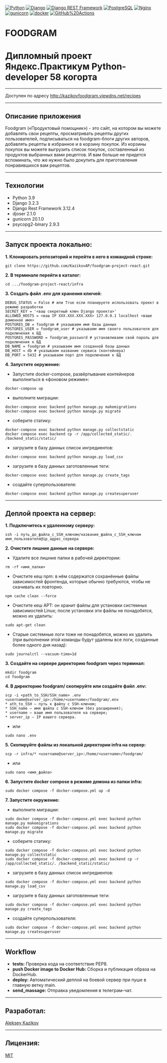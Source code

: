 [![Python](https://img.shields.io/badge/-Python-464646?style=flat-square&logo=Python)](https://www.python.org/)
[![Django](https://img.shields.io/badge/-Django-464646?style=flat-square&logo=Django)](https://www.djangoproject.com/)
[![Django REST Framework](https://img.shields.io/badge/-Django%20REST%20Framework-464646?style=flat-square&logo=Django%20REST%20Framework)](https://www.django-rest-framework.org/)
[![PostgreSQL](https://img.shields.io/badge/-PostgreSQL-464646?style=flat-square&logo=PostgreSQL)](https://www.postgresql.org/)
[![Nginx](https://img.shields.io/badge/-NGINX-464646?style=flat-square&logo=NGINX)](https://nginx.org/ru/)
[![gunicorn](https://img.shields.io/badge/-gunicorn-464646?style=flat-square&logo=gunicorn)](https://gunicorn.org/)
[![docker](https://img.shields.io/badge/-Docker-464646?style=flat-square&logo=docker)](https://www.docker.com/)
[![GitHub%20Actions](https://img.shields.io/badge/-GitHub%20Actions-464646?style=flat-square&logo=GitHub%20actions)](https://github.com/features/actions)

# FOODGRAM
# Дипломный проект Яндекс.Практикум Python-developer 58 когорта

---
Доступен по адресу http://kazikovfoodgram.viewdns.net/recipes

---
## Описание приложения
Foodgram («Продуктовый помощник») - это сайт, на котором вы можете добавлять свои рецепты, просматривать рецепты других пользователей, подписываться на foodgram-блоги других авторов, добавлять рецепты в избранное и в корзину покупок. Из корзины покупок вы можете выгрузить список покупок, составленный из продуктов выбранных вами рецептов. И вам больше не придется  вспоминать, что же нужно было докупить для приготовления понравившихся вам рецептов.

---
## Технологии
* Python 3.9
* Django 3.2.3
* Django Rest Framework 3.12.4
* djoser 2.1.0
* gunicorn 20.1.0
* psycopg2-binary 2.9.3

---
## Запуск проекта локально:

**1. Клонировать репозиторий и перейти в него в командной строке:**
```
git clone https://github.com/KazikovAP/foodgram-project-react.git
```

**2. В терминале перейти в каталог:**
```
cd .../foodgram-project-react/infra
```

**3. Создать файл .env для хранения ключей:**
```
DEBUG_STATUS = False # или True еcли планируете использовать проект в режиме разработки
SECRET_KEY = '<ваш секретный ключ Django проекта>'
ALLOWED_HOSTS = <ваш IP XXX.XXX.XXX.XXX> 127.0.0.1 localhost <ваше доменное имя>
POSTGRES_DB = foodgram # указываем имя базы данных
POSTGRES_USER = foodgram_user # указываем имя своего пользователя для подключения к БД
POSTGRES_PASSWORD = foodgram_password # устанавливаем свой пароль для подключения к БД
DB_NAME = foodgram # указываем имя созданной базы данных
DB_HOST = db # указываем название сервиса (контейнера)
DB_PORT = 5432 # указываем порт для подключения к БД 
```

**4. Запустите окружение:**
- Запустите docker-compose, развёртывание контейнеров выполниться в «фоновом режиме»:

```
docker-compose up
```

- выполните миграции:

```
docker-compose exec backend python manage.py makemigrations
docker-compose exec backend python manage.py migrate
```

- соберите статику:

```
docker-compose exec backend python manage.py collectstatic
docker compose exec backend cp -r /app/collected_static/. /backend_static/static/
```

- загрузите в базу данных список ингредиентов:

```
docker-compose exec backend python manage.py load_csv

```

- загрузите в базу данных заготовленные теги:

```
docker-compose exec backend python manage.py create_tags

```

- создайте суперпользователя:

```
docker-compose exec backend python manage.py createsuperuser
```


---
## Деплой проекта на сервер:

**1. Подключитесь к удаленному серверу:**

```
ssh -i путь_до_файла_с_SSH_ключом/название_файла_с_SSH_ключом имя_пользователя@ip_адрес_сервера 
```

**2. Очистите лишние данные на сервере:**

- Удалите все лишние папки в рабочей директории:

```
rm -rf <имя_папки>
```

- Очистите кеш npm: в нём содержатся сохранённые файлы зависимостей фронтенда, которые обычно требуются, чтобы не скачивать их повторно.

```
npm cache clean --force
```

- Очистите кеш APT: он хранит файлы для установки системных зависимостей Linux; после установки эти файлы не понадобятся, можно их удалить:

```
sudo apt-get clean
```

- Старые системные логи тоже не понадобятся, можно их удалить (при выполнении этой команды будут удалены все логи, созданные более одного дня назад):

```
sudo journalctl --vacuum-time=1d
```

**3. Создайте на сервере директорию foodgram через терминал:**

```
mkdir foodgram
cd foodgram
```

**4. В директорию foodgram/ скопируйте или создайте файл .env:**

```
scp -i <path_to_SSH/SSH_name> .env <username@server_ip>:/home/<username>/foodgram/.env
* ath_to_SSH — путь к файлу с SSH-ключом;
* SSH_name — имя файла с SSH-ключом (без расширения);
* username — ваше имя пользователя на сервере;
* server_ip — IP вашего сервера.
 ```

- или

```
sudo nano .env
```

**5. Скопируйте файлы из локальной директории infra на сервер:**

```
scp -r infra/* <username@server_ip>:/home/<username>/foodgram/
```

- или

```
sudo nano <имя_файла>
```

**6. Запустите docker compose в режиме демона из папки infra:**

```
sudo docker compose -f docker-compose.yml up -d
```

**7. Запустите окружение:**

- выполните миграции:

```
sudo docker compose -f docker-compose.yml exec backend python manage.py makemigrations
sudo docker compose -f docker-compose.yml exec backend python manage.py migrate
```

- соберите статику:

```
sudo docker compose -f docker-compose.yml exec backend python manage.py collectstatic
sudo docker compose -f docker-compose.yml exec backend cp -r /app/collected_static/. /backend_static/static/
```

- загрузите в базу данных список ингредиентов:

```
sudo docker compose -f docker-compose.yml exec backend python manage.py load_csv

```

- загрузите в базу данных заготовленные теги:

```
sudo docker compose -f docker-compose.yml exec backend python manage.py create_tags

```

- создайте суперпользователя:

```
sudo docker compose -f docker-compose.yml exec backend python manage.py createsuperuser
```


---
## Workflow
- **tests:** Проверка кода на соответствие PEP8.
- **push Docker image to Docker Hub:** Сборка и публикация образа на DockerHub.
- **deploy:** Автоматический деплой на боевой сервер при пуше в главную ветку main.
- **send_massage:** Отправка уведомления в телеграм-чат.

---
## Разработал:
[Aleksey Kazikov](https://github.com/KazikovAP)

---
## Лицензия:
[MIT](https://opensource.org/licenses/MIT)
